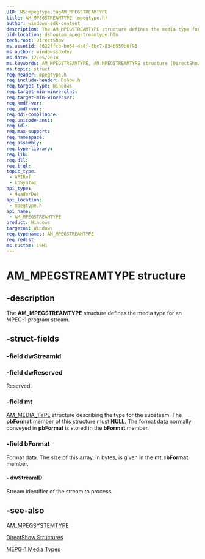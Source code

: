 ```yaml
---
UID: NS:mpegtype.tagAM_MPEGSTREAMTYPE
title: AM_MPEGSTREAMTYPE (mpegtype.h)
author: windows-sdk-content
description: The AM_MPEGSTREAMTYPE structure defines the media type for an MPEG-1 program stream.
old-location: dshow\am_mpegstreamtype.htm
tech.root: DirectShow
ms.assetid: 8622ffcb-be64-4a8f-8bc7-834b559b0f95
ms.author: windowssdkdev
ms.date: 12/05/2018
ms.keywords: AM_MPEGSTREAMTYPE, AM_MPEGSTREAMTYPE structure [DirectShow], dshow.am_mpegstreamtype, mpegtype/AM_MPEGSTREAMTYPE
ms.topic: struct
req.header: mpegtype.h
req.include-header: Dshow.h
req.target-type: Windows
req.target-min-winverclnt: 
req.target-min-winversvr: 
req.kmdf-ver: 
req.umdf-ver: 
req.ddi-compliance: 
req.unicode-ansi: 
req.idl: 
req.max-support: 
req.namespace: 
req.assembly: 
req.type-library: 
req.lib: 
req.dll: 
req.irql: 
topic_type:
 - APIRef
 - kbSyntax
api_type:
 - HeaderDef
api_location:
 - mpegtype.h
api_name:
 - AM_MPEGSTREAMTYPE
product: Windows
targetos: Windows
req.typenames: AM_MPEGSTREAMTYPE
req.redist: 
ms.custom: 19H1
---
```


# AM_MPEGSTREAMTYPE structure


## -description


The <b>AM_MPEGSTREAMTYPE</b> structure defines the media type for an MPEG-1 program stream.
        


## -struct-fields




### -field dwStreamId

 


### -field dwReserved

Reserved.


### -field mt


<a href="https://msdn.microsoft.com/en-us/library/Dd373477(v=VS.85).aspx">AM_MEDIA_TYPE</a> structure describing the type for the substeam. The <b>pbFormat</b> member of this structure must <b>NULL</b>. The format data normally conveyed in <b>pbFormat</b> is stored in the <b>bFormat</b> member.


### -field bFormat

Format data. The size of this array, in bytes, is given in the <b>mt.cbFormat</b> member.


#### - dwStreamID

Stream identifier of the stream to process.


## -see-also




<a href="https://msdn.microsoft.com/en-us/library/Dd373481(v=VS.85).aspx">AM_MPEGSYSTEMTYPE</a>



<a href="https://msdn.microsoft.com/378f6f43-5c05-4ae4-be24-956f9fc0cacf">DirectShow Structures</a>



<a href="https://msdn.microsoft.com/4ea1cb84-0558-4c4a-9483-1b0f2a8f76f8">MEPG-1 Media Types</a>
 

 

